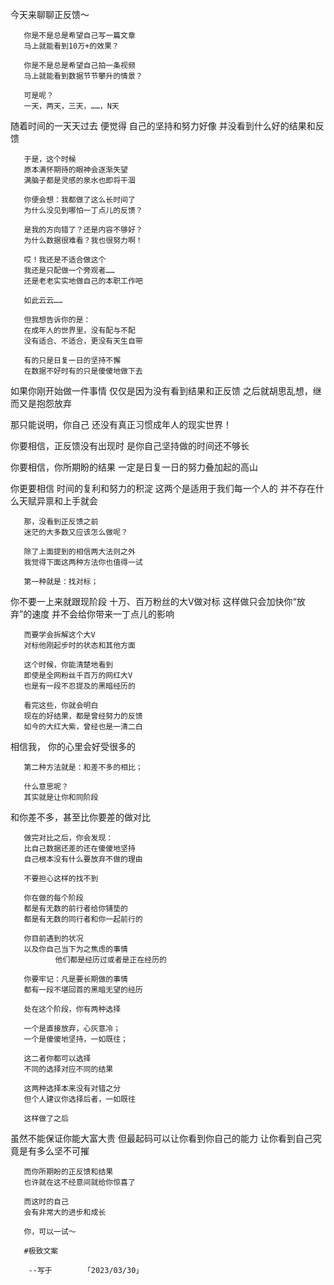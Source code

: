 今天来聊聊正反馈～
       
       你是不是总是希望自己写一篇文章
       马上就能看到10万+的效果？
       
       你是不是总是希望自己拍一条视频
       马上就能看到数据节节攀升的情景？
       
       可是呢？
       一天，两天，三天，……，N天

随着时间的一天天过去
便觉得       自己的坚持和努力好像
并没看到什么好的结果和反馈
       
       于是，这个时候
       原本满怀期待的眼神会逐渐失望
       满脑子都是灵感的泉水也即将干涸
       
       你便会想：我都做了这么长时间了
       为什么没见到哪怕一丁点儿的反馈？
       
       是我的方向错了？还是内容不够好？
       为什么数据很难看？我也很努力啊！
       
       哎！我还是不适合做这个
       我还是只配做一个旁观者……
       还是老老实实地做自己的本职工作吧
       
       如此云云……
       
       但我想告诉你的是：
       在成年人的世界里，没有配与不配
       没有适合、不适合，更没有天生自带
       
       有的只是日复一日的坚持不懈
       在数据不好时有的只是傻傻地做下去
       
如果你刚开始做一件事情
仅仅是因为没有看到结果和正反馈
之后就胡思乱想，继而又是抱怨放弃

那只能说明，你自己
还没有真正习惯成年人的现实世界！

你要相信，正反馈没有出现时
是你自己坚持做的时间还不够长

你要相信，你所期盼的结果
一定是日复一日的努力叠加起的高山

你更要相信
时间的复利和努力的积淀
这两个是适用于我们每一个人的
并不存在什么天赋异禀和上手就会
       
       那，没看到正反馈之前
       迷茫的大多数又应该怎么做呢？
       
       除了上面提到的相信两大法则之外
       我觉得下面这两种方法你也值得一试
       
       第一种就是：找对标；
       
你不要一上来就跟现阶段
十万、百万粉丝的大V做对标
       这样做只会加快你“放弃”的速度
       并不会给你带来一丁点儿的影响
       
       而要学会拆解这个大V
       对标他刚起步时的状态和其他方面

       这个时候，你能清楚地看到
       即使是全网粉丝千百万的网红大V
       也是有一段不忍提及的黑暗经历的
       
       看完这些，你就会明白
       现在的好结果，都是曾经努力的反馈
       如今的大红大紫，曾经也是一清二白
       
相信我，       你的心里会好受很多的
       
       第二种方法就是：和差不多的相比；
       
       什么意思呢？
       其实就是让你和同阶段
和你差不多，甚至比你要差的做对比
       
       做完对比之后，你会发现：
       比自己数据还差的还在傻傻地坚持
       自己根本没有什么要放弃不做的理由
       
       不要担心这样的找不到
       
       你在做的每个阶段
       都是有无数的前行者给你铺垫的
       都是有无数的同行者和你一起前行的
       
       你目前遇到的状况
       以及你自己当下为之焦虑的事情
              他们都是经历过或者是正在经历的
       
       你要牢记：凡是要长期做的事情
       都有一段不堪回首的黑暗无望的经历
       
       处在这个阶段，你有两种选择
       
       一个是直接放弃，心灰意冷；
       一个是傻傻地坚持，一如既往；
       
       这二者你都可以选择
       不同的选择对应不同的结果
       
       这两种选择本来没有对错之分
       但个人建议你选择后者，一如既往
       
       这样做了之后
虽然不能保证你能大富大贵
       但最起码可以让你看到你自己的能力
       让你看到自己究竟是有多么坚不可摧
       
       而你所期盼的正反馈和结果
       也许就在这不经意间就给你惊喜了
       
       而这时的自己
       会有非常大的进步和成长
       
       你，可以一试～
       
       #极致文案
       
        --写于       「2023/03/30」
